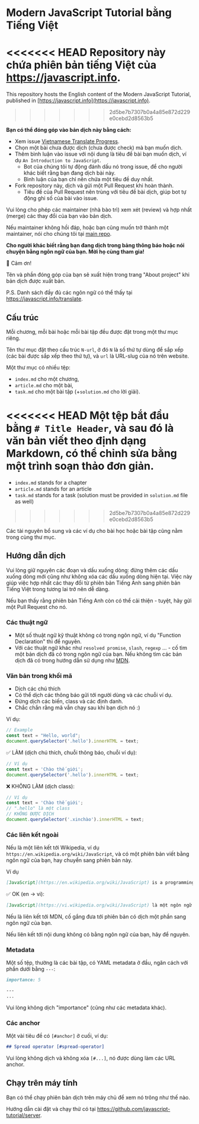 # Modern JavaScript Tutorial bằng Tiếng Việt

<<<<<<< HEAD
Repository này chứa phiên bản tiếng Việt của <https://javascript.info>.
=======
This repository hosts the English content of the Modern JavaScript Tutorial, published in [https://javascript.info](https://javascript.info).
>>>>>>> 2d5be7b7307b0a4a85e872d229e0cebd2d8563b5


**Bạn có thể đóng góp vào bản dịch này bằng cách:**

- Xem issue [Vietnamese Translate Progress](https://github.com/javascript-tutorial/vi.javascript.info/issues/1).
- Chọn một bài chưa được dịch (chưa được check) mà bạn muốn dịch.
- Thêm bình luận vào issue với nội dung là tiêu đề bài bạn muốn dịch, ví dụ `An Introduction to JavaScript`.
    - Bot của chúng tôi tự động đánh dấu nó trong issue, để cho người khác biết rằng bạn đang dịch bài này.
    - Bình luận của bạn chỉ nên chứa một tiêu đề duy nhất.
- Fork repository này, dịch và gửi một Pull Request khi hoàn thành.
    - Tiêu đề của Pull Request nên trùng với tiêu đề bài dịch, giúp bot tự động ghi số của bài vào issue.

Vui lòng cho phép các maintainer (nhà bào trì) xem xét (review) và hợp nhất (merge) các thay đổi của bạn vào bản dịch.
   
Nếu maintainer không hồi đáp, hoặc bạn cũng muốn trở thành một maintainer, nói cho chúng tôi tại [main repo](https://github.com/javascript-tutorial/en.javascript.info/issues/new).
    
**Cho người khác biết rằng bạn đang dịch trong bảng thông báo hoặc nói chuyện bằng ngôn ngữ của bạn. Mời họ cùng tham gia!**

🎉 Cảm ơn!

Tên và phần đóng góp của bạn sẽ xuất hiện trong trang "About project" khi bản dịch được xuất bản.

P.S. Danh sách đầy đủ các ngôn ngữ có thể thấy tại <https://javascript.info/translate>.

## Cấu trúc

Mỗi chương, mỗi bài hoặc mỗi bài tập đều được đặt trong một thư mục riêng.

Tên thư mục đặt theo cấu trúc `N-url`, ở đó `N` là số thứ tự dùng để sắp xếp (các bài được sắp xếp theo thứ tự), và `url` là URL-slug của nó trên website.

Một thư mục có nhiều tệp:

- `index.md` cho một chương,
- `article.md` cho một bài,
- `task.md` cho một bài tập (+`solution.md` cho lời giải).

<<<<<<< HEAD
Một tệp bắt đầu bằng `# Title Header`, và sau đó là văn bản viết theo định dạng Markdown, có thể chỉnh sửa bằng một trình soạn thảo đơn giản.
=======
  - `index.md` stands for a chapter
  - `article.md` stands for an article
  - `task.md` stands for a task (solution must be provided in `solution.md` file as well)
>>>>>>> 2d5be7b7307b0a4a85e872d229e0cebd2d8563b5

Các tài nguyên bổ sung và các ví dụ cho bài học hoặc bài tập cũng nằm trong cùng thư mục.

## Hướng dẫn dịch

Vui lòng giữ nguyên các đoạn và dấu xuống dòng: đừng thêm các dấu xuống dòng mới cũng như không xóa các dấu xuống dòng hiện tại. Việc này giúp việc hợp nhất các thay đổi từ phiên bản Tiếng Anh sang phiên bản Tiếng Việt trong tương lai trở nên dễ dàng.

Nếu bạn thấy rằng phiên bản Tiếng Anh còn có thể cải thiện - tuyệt, hãy gửi một Pull Request cho nó.

### Các thuật ngữ

- Một số thuật ngữ kỹ thuật không có trong ngôn ngữ, ví dụ "Function Declaration" thì để nguyên.
- Với các thuật ngữ khác như `resolved promise`, `slash`, `regexp` ... - cố tìm một bản dịch đã có trong ngôn ngữ của bạn. Nếu không tìm các bản dịch đã có trong hướng dẫn sử dụng như [MDN](https://developer.mozilla.org/en-US/).

### Văn bản trong khối mã

- Dịch các chú thích
- Có thể dịch các thông báo gửi tới người dùng và các chuỗi ví dụ.
- Đừng dịch các biến, class và các định danh.
- Chắc chắn rằng mã vẫn chạy sau khi bạn dịch nó :)

Ví dụ:

```js
// Example
const text = "Hello, world";
document.querySelector('.hello').innerHTML = text;
```

✅ LÀM (dịch chú thích, chuỗi thông báo, chuỗi ví dụ):

```js
// Ví dụ
const text = 'Chào thế giới';
document.querySelector('.hello').innerHTML = text;
```

❌ KHÔNG LÀM (dịch class):

```js
// Ví dụ
const text = 'Chào thế giới';
// ".hello" là một class
// KHÔNG ĐƯỢC DỊCH
document.querySelector('.xinchào').innerHTML = text;
```

### Các liên kết ngoài

Nếu là một liên kết tới Wikipedia, ví dụ `https://en.wikipedia.org/wiki/JavaScript`, và có một phiên bản viết bằng ngôn ngữ của bạn, hay chuyển sang phiên bản này.

Ví dụ

```md
[JavaScript](https://en.wikipedia.org/wiki/JavaScript) is a programming language.
```

✅ OK (en -> vi):

```md
[JavaScript](https://vi.wikipedia.org/wiki/JavaScript) là một ngôn ngữ lập trình.
```

Nếu là liên kết tới MDN, cố gắng đưa tới phiên bản có dịch một phần sang ngôn ngữ của bạn.

Nếu liên kết tới nội dung không có bằng ngôn ngữ của bạn, hãy để nguyên.

### Metadata

Một số tệp, thường là các bài tập, có YAML metadata ở đầu, ngăn cách với phần dưới bằng `---`:

```md
importance: 5

---
...
```

Vui lòng không dịch "importance" (cũng như các metadata khác).

### Các anchor

Một vài tiêu đề có `[#anchor]` ở cuối, ví dụ:

```md
## Spread operator [#spread-operator]
```

Vui lòng không dịch và không xóa `[#...]`, nó được dùng làm các URL anchor.

## Chạy trên máy tính

Bạn có thể chạy phiên bản dịch trên máy chủ để xem nó trông như thế nào.

Hướng dẫn cài đặt và chạy thử có tại <https://github.com/javascript-tutorial/server>. 
